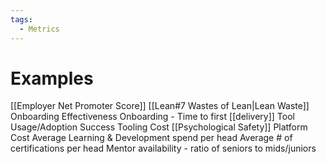 ```yaml
---
tags:
  - Metrics
---
```

# Examples
[[Employer Net Promoter Score]]
[[Lean#7 Wastes of Lean|Lean Waste]]
Onboarding Effectiveness
Onboarding - Time to first [[delivery]]
Tool Usage/Adoption Success
Tooling Cost
[[Psychological Safety]]
Platform Cost
Average Learning & Development spend per head
Average # of certifications per head
Mentor availability - ratio of seniors to mids/juniors
